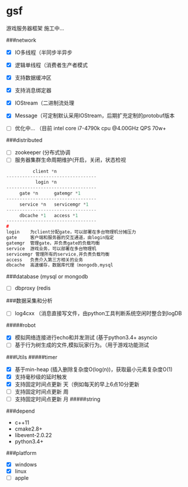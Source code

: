 # gsf

游戏服务器框架 施工中...

###network
- [x] IO多线程（半同步半异步
- [x] 逻辑单线程（消费者生产者模式
- [x] 支持数据缓冲区
- [x] 支持消息绑定器
- [x] IOStream（二进制流处理
- [x] Message（可定制默认采用IOStream，后期扩充定制的protobuf版本
- [ ] 优化中... （目前 intel core i7-4790k cpu @4.00GHz QPS 70w+


###distributed
- [ ] zookeeper (分布式协调
- [ ] 服务器集群生命周期维护(开启，关闭，状态检视

```c++
          client *n
----------------------------------
           login *n
----------------------------------
     gate *n      gatemgr *1
----------------------------------
     service *n   servicemgr *1
----------------------------------
     dbcache *1   access *1
----------------------------------
#
login    为client分配gate，可以部署在多台物理机分摊压力
gate     客户端和服务器的交互通道，由login指定
gatemgr  管理gate，并负责gate的负载均衡
service  游戏业务，可以部署在多台物理机
servicemgr 管理所有的service,并负责负载均衡
access   负责介入第三方相关的业务
dbcache  高速缓存，数据库代理（mongodb,mysql
```

###database (mysql or mongodb
- [ ] dbproxy (redis

###数据采集和分析
- [ ] log4cxx （消息直接写文件，由python工具判断系统空闲时整合到logDB

#####robot
- [x] 模拟网络连接进行echo和并发测试 (基于python3.4+ asyncio
- [ ] 基于行为树生成的文件,模拟玩家行为。（用于游戏功能测试

###Utils
#####timer
- [x] 基于min-heap (插入删除复杂度O(log(n))，获取最小元素复杂度O(1)
- [x] 支持毫秒级的延时触发
- [x] 支持固定时间点更新 天（例如每天的早上6点10分更新
- [ ] 支持固定时间点更新 周
- [ ] 支持固定时间点更新 月
#####string

###depend
* c++11
* cmake2.8+
* libevent-2.0.22
* python3.4+

###platform
- [x] windows
- [x] linux
- [ ] apple
